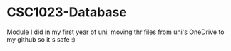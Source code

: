 # CSC1023-Database
Module I did in my first year of uni, moving thr files from uni's OneDrive to my github so it's safe :)
